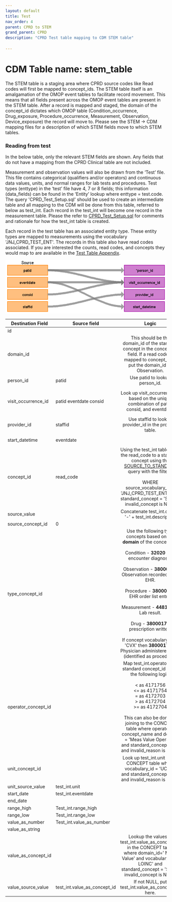 ```yaml
---
layout: default
title: Test
nav_order: 4
parent: CPRD to STEM
grand_parent: CPRD
description: "CPRD Test table mapping to CDM STEM table"

---
```


# CDM Table name: stem_table

The STEM table is a staging area where CPRD source codes like Read codes will first be mapped to concept_ids. The STEM table itself is an amalgamation of the OMOP event tables to facilitate record movement. This means that all fields present across the OMOP event tables are present in the STEM table. After a record is mapped and staged, the domain of the concept_id dictates which OMOP table (Condition_occurrence, Drug_exposure, Procedure_occurrence, Measurement, Observation, Device_exposure) the record will move to. Please see the STEM -> CDM mapping files for a description of which STEM fields move to which STEM tables. 

### Reading from test

In the below table, only the relevant STEM fields are shown. Any fields that do not have a mapping from the CPRD Clinical table are not included.

Measurement and observation values will also be drawn from the ‘Test’ file.  This file contains categorical (qualifiers and/or operators) and continuous data values, units, and normal ranges for lab tests and procedures.  Test types (enttype) in the ‘test’ file have 4, 7 or 8 fields; this information (data_fields) can be found in the ‘Entity’ lookup where enttype = test.code.  The query 'CPRD_Test_Setup.sql' should be used to create an intermediate table and all mapping to the CDM will be done from this table, referred to below as test_int. Each record in the test_int will become one record in the measurement table. Please the refer to [CPRD_Test_Setup.sql](https://github.com/OHDSI/ETL-LambdaBuilder/blob/master/docs/CPRD/Queries/CPRD_Test_Setup.sql) for comments and rationale for how the test_int table is created. 

Each record in the test table has an associated entity type. These entity types are mapped to measurements using the vocabulary 'JNJ_CPRD_TEST_ENT'. The records in this table also have read codes associated. If you are interested the counts, read codes, and concepts they would map to are available in the [Test Table Appendix](https://github.com/OHDSI/ETL-LambdaBuilder/blob/master/docs/CPRD/Appendix_1_Test_Table_Mapping.xlsx).

![](images/image18.png)

| Destination Field | Source field | Logic | Comment field |
| --- | --- | :---: | --- |
| id |  |  | Autogenerate |
| domain_id |  | This should be the domain_id of the standard concept in the concept_id field.     If a read code is mapped to concept_id 0, put the domain_id as Observation.  | |
| person_id | patid | Use patid to lookup person_id. |  |
| visit_occurrence_id | patid  eventdate  consid | Look up visit_occurrence_id based on the unique combination of patid, consid, and eventdate. | Use the Visit_occurrence_id assigned in the previous visit definition step. |
| provider_id | staffid | Use staffid to lookup provider_id in the provider table. | |
| start_datetime | eventdate |  | Set time to midnight 00:00:00 |
| concept_id | read_code | Using the test_int table, map the read_code to a standard concept using the [SOURCE_TO_STANDARD](https://github.com/OHDSI/ETL-LambdaBuilder/blob/master/docs/Standard%20Queries/SOURCE_TO_STANDARD.sql) query with the filters: <br><br>   WHERE source_vocabulary_id = 'JNJ_CPRD_TEST_ENT'  AND standard_concept = 'S'  AND invalid_concept is NULL | |
| source_value |  | Concatenate test_int.code + '-' + test_int.description |  |
| source_concept_id | 0 | | |
| type_concept_id |  | Use the following type concepts based on the **domain** of the concept_id:  <br><br>  Condition - **32020** EHR encounter diagnosis. <br><br> Observation - **38000280** Observation recorded from EHR.  <br><br>Procedure - **38000275** EHR order list entry. <br><br> Measurement - **44818702** Lab result.  <br><br>Drug - **38000177** prescription written.  <br><br>If concept vocabulary_id is 'CVX' then **38000179** - Physician administered drug (identified as procedure).  | |
| operator_concept_id |  | Map test_int.operator to a standard concept_id using the following logic:   <br><br> <	 as  4171756 <br> <= 	as  4171754 <br> =	as  4172703 <br> >	as  4172704 <br> >=	as  4172704  <br><br>  This can also be done by joining to the CONCEPT table where operator = concept_name and domain = 'Meas Value Operator' and standard_concept = 'S' and invalid_reason is NULL.  | |
| unit_concept_id |  | Look up test_int.unit in the CONCEPT table where vocabulary_id = 'UCUM' and standard_concept = 'S' and invalid_reason is NULL.  |  |
| unit_source_value | test_int.unit |  |  |
| start_date | test_int.eventdate |  |    |
| end_date |  |  |  |
| range_high | Test_int.range_high  |  |  |
| range_low | Test_int.range_low  |  ||
| value_as_number | Test_int.value_as_number |  |  |
| value_as_string |  |  | |
| value_as_concept_id |  | Lookup the values in test_int.value_as_concept_id in the CONCEPT table where domain_id=' Meas Value' and vocabulary_id=' LOINC' and standard_concept = 'S' and invalid_concept is NULL.     |  |
| value_source_value | test_int.value_as_concept_id | If not NULL, put test_int.value_as_concept_id here. |  |
